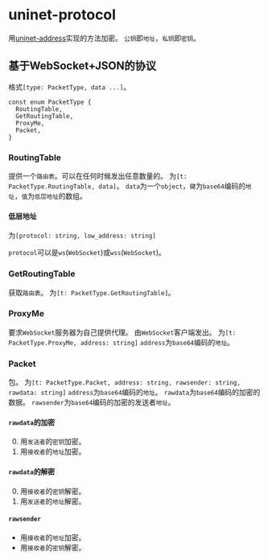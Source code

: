 # uninet-protocol

用[uninet-address](https://github.com/the-uninet/uninet-address)实现的方法加密。
`公钥`即`地址`，`私钥`即`密钥`。

## 基于WebSocket+JSON的协议

格式`[type: PacketType, data ...]`。

```
const enum PacketType {
  RoutingTable,
  GetRoutingTable,
  ProxyMe,
  Packet,
}
```

### RoutingTable

提供一个`路由表`。可以在任何时候发出任意数量的。
为`[t: PacketType.RoutingTable, data]`。
`data`为一个`object`，`键`为`base64`编码的`地址`，`值`为`低层地址`的数组。

#### 低层地址

为`[protocol: string, low_address: string]`

`protocol`可以是`ws`(`WebSocket`)或`wss`(`WebSocket`)。

### GetRoutingTable

获取`路由表`。
为`[t: PacketType.GetRoutingTable]`。

### ProxyMe

要求`WebSocket`服务器为自己提供代理。
由`WebSocket`客户端发出。
为`[t: PacketType.ProxyMe, address: string]`
`address`为`base64`编码的`地址`。

### Packet

包。
为`[t: PacketType.Packet, address: string, rawsender: string, rawdata: string]`
`address`为`base64`编码的`地址`。
`rawdata`为`base64`编码的加密的数据。
`rawsender`为`base64`编码的加密的发送者`地址`。

#### `rawdata`的加密

0. 用`发送者`的`密钥`加密。
1. 用`接收者`的`地址`加密。

#### `rawdata`的解密

0. 用`接收者`的`密钥`解密。
0. 用`发送者`的`地址`解密。

#### `rawsender`

* 用`接收者`的`地址`加密。
* 用`接收者`的`密钥`解密。
